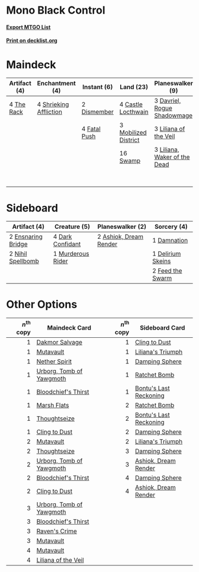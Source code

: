 # Mono Black Control

#### [Export MTGO List](../collection/Mono%20Black%20Control/Mono%20Black%20Control.txt)
#### [Print on decklist.org](http://decklist.org/?deckmain=4%09Castle%20Locthwain%0A3%09Davriel,%20Rogue%20Shadowmage%0A2%09Dismember%0A4%09Fatal%20Push%0A4%09Inquisition%20of%20Kozilek%0A3%09Liliana%20of%20the%20Veil%0A3%09Liliana,%20Waker%20of%20the%20Dead%0A3%09Mobilized%20District%0A2%09Raven's%20Crime%0A4%09Shrieking%20Affliction%0A4%09Smallpox%0A16%09Swamp%0A4%09The%20Rack%0A4%09Wrench%20Mind&deckside=2%09Ashiok,%20Dream%20Render%0A1%09Damnation%0A4%09Dark%20Confidant%0A1%09Delirium%20Skeins%0A2%09Ensnaring%20Bridge%0A2%09Feed%20the%20Swarm%0A1%09Murderous%20Rider%0A2%09Nihil%20Spellbomb)
# Maindeck

|                                   Artifact (4)                                    |                                         Enchantment (4)                                         |                                      Instant (6)                                      |                                           Land (23)                                           |                                           Planeswalker (9)                                            |                                           Sorcery (14)                                            |
|-----------------------------------------------------------------------------------|-------------------------------------------------------------------------------------------------|---------------------------------------------------------------------------------------|-----------------------------------------------------------------------------------------------|-------------------------------------------------------------------------------------------------------|---------------------------------------------------------------------------------------------------|
|4 [The Rack](http://gatherer.wizards.com/Pages/Card/Details.aspx?multiverseid=1139)|4 [Shrieking Affliction](http://gatherer.wizards.com/Pages/Card/Details.aspx?multiverseid=265409)|2 [Dismember](http://gatherer.wizards.com/Pages/Card/Details.aspx?multiverseid=382182) |4 [Castle Locthwain](http://gatherer.wizards.com/Pages/Card/Details.aspx?multiverseid=473203)  |3 [Davriel, Rogue Shadowmage](http://gatherer.wizards.com/Pages/Card/Details.aspx?multiverseid=461010) |4 [Inquisition of Kozilek](http://gatherer.wizards.com/Pages/Card/Details.aspx?multiverseid=416897)|
|                                                                                   |                                                                                                 |4 [Fatal Push](http://gatherer.wizards.com/Pages/Card/Details.aspx?multiverseid=423724)|3 [Mobilized District](http://gatherer.wizards.com/Pages/Card/Details.aspx?multiverseid=461176)|3 [Liliana of the Veil](http://gatherer.wizards.com/Pages/Card/Details.aspx?multiverseid=235597)       |2 [Raven's Crime](http://gatherer.wizards.com/Pages/Card/Details.aspx?multiverseid=153487)         |
|                                                                                   |                                                                                                 |                                                                                       |16 [Swamp](http://gatherer.wizards.com/Pages/Card/Details.aspx?multiverseid=439858)            |3 [Liliana, Waker of the Dead](http://gatherer.wizards.com/Pages/Card/Details.aspx?multiverseid=485431)|4 [Smallpox](http://gatherer.wizards.com/Pages/Card/Details.aspx?multiverseid=382367)              |
|                                                                                   |                                                                                                 |                                                                                       |                                                                                               |                                                                                                       |4 [Wrench Mind](http://gatherer.wizards.com/Pages/Card/Details.aspx?multiverseid=438681)           |


# Sideboard

|                                        Artifact (4)                                        |                                        Creature (5)                                        |                                        Planeswalker (2)                                         |                                        Sorcery (4)                                         |
|--------------------------------------------------------------------------------------------|--------------------------------------------------------------------------------------------|-------------------------------------------------------------------------------------------------|--------------------------------------------------------------------------------------------|
|2 [Ensnaring Bridge](http://gatherer.wizards.com/Pages/Card/Details.aspx?multiverseid=15866)|4 [Dark Confidant](http://gatherer.wizards.com/Pages/Card/Details.aspx?multiverseid=397731) |2 [Ashiok, Dream Render](http://gatherer.wizards.com/Pages/Card/Details.aspx?multiverseid=461155)|1 [Damnation](http://gatherer.wizards.com/Pages/Card/Details.aspx?multiverseid=425888)      |
|2 [Nihil Spellbomb](http://gatherer.wizards.com/Pages/Card/Details.aspx?multiverseid=442215)|1 [Murderous Rider](http://gatherer.wizards.com/Pages/Card/Details.aspx?multiverseid=473059)|                                                                                                 |1 [Delirium Skeins](http://gatherer.wizards.com/Pages/Card/Details.aspx?multiverseid=107435)|
|                                                                                            |                                                                                            |                                                                                                 |2 [Feed the Swarm](http://gatherer.wizards.com/Pages/Card/Details.aspx?multiverseid=491737) |


# Other Options

|*n*<sup>th</sup> copy|                                           Maindeck Card                                           |*n*<sup>th</sup> copy|                                         Sideboard Card                                          |
|--------------------:|---------------------------------------------------------------------------------------------------|--------------------:|-------------------------------------------------------------------------------------------------|
|                    1|[Dakmor Salvage](http://gatherer.wizards.com/Pages/Card/Details.aspx?multiverseid=292984)          |                    1|[Cling to Dust](http://gatherer.wizards.com/Pages/Card/Details.aspx?multiverseid=476338)         |
|                    1|[Mutavault](http://gatherer.wizards.com/Pages/Card/Details.aspx?multiverseid=370733)               |                    1|[Liliana's Triumph](http://gatherer.wizards.com/Pages/Card/Details.aspx?multiverseid=461025)     |
|                    1|[Nether Spirit](http://gatherer.wizards.com/Pages/Card/Details.aspx?multiverseid=464047)           |                    1|[Damping Sphere](http://gatherer.wizards.com/Pages/Card/Details.aspx?multiverseid=443101)        |
|                    1|[Urborg, Tomb of Yawgmoth](http://gatherer.wizards.com/Pages/Card/Details.aspx?multiverseid=383425)|                    1|[Ratchet Bomb](http://gatherer.wizards.com/Pages/Card/Details.aspx?multiverseid=370623)          |
|                    1|[Bloodchief's Thirst](http://gatherer.wizards.com/Pages/Card/Details.aspx?multiverseid=491729)     |                    1|[Bontu's Last Reckoning](http://gatherer.wizards.com/Pages/Card/Details.aspx?multiverseid=430749)|
|                    1|[Marsh Flats](http://gatherer.wizards.com/Pages/Card/Details.aspx?multiverseid=405101)             |                    2|[Ratchet Bomb](http://gatherer.wizards.com/Pages/Card/Details.aspx?multiverseid=370623)          |
|                    1|[Thoughtseize](http://gatherer.wizards.com/Pages/Card/Details.aspx?multiverseid=438676)            |                    2|[Bontu's Last Reckoning](http://gatherer.wizards.com/Pages/Card/Details.aspx?multiverseid=430749)|
|                    1|[Cling to Dust](http://gatherer.wizards.com/Pages/Card/Details.aspx?multiverseid=476338)           |                    2|[Damping Sphere](http://gatherer.wizards.com/Pages/Card/Details.aspx?multiverseid=443101)        |
|                    2|[Mutavault](http://gatherer.wizards.com/Pages/Card/Details.aspx?multiverseid=370733)               |                    2|[Liliana's Triumph](http://gatherer.wizards.com/Pages/Card/Details.aspx?multiverseid=461025)     |
|                    2|[Thoughtseize](http://gatherer.wizards.com/Pages/Card/Details.aspx?multiverseid=438676)            |                    3|[Damping Sphere](http://gatherer.wizards.com/Pages/Card/Details.aspx?multiverseid=443101)        |
|                    2|[Urborg, Tomb of Yawgmoth](http://gatherer.wizards.com/Pages/Card/Details.aspx?multiverseid=383425)|                    3|[Ashiok, Dream Render](http://gatherer.wizards.com/Pages/Card/Details.aspx?multiverseid=461155)  |
|                    2|[Bloodchief's Thirst](http://gatherer.wizards.com/Pages/Card/Details.aspx?multiverseid=491729)     |                    4|[Damping Sphere](http://gatherer.wizards.com/Pages/Card/Details.aspx?multiverseid=443101)        |
|                    2|[Cling to Dust](http://gatherer.wizards.com/Pages/Card/Details.aspx?multiverseid=476338)           |                    4|[Ashiok, Dream Render](http://gatherer.wizards.com/Pages/Card/Details.aspx?multiverseid=461155)  |
|                    3|[Urborg, Tomb of Yawgmoth](http://gatherer.wizards.com/Pages/Card/Details.aspx?multiverseid=383425)|                     |                                                                                                 |
|                    3|[Bloodchief's Thirst](http://gatherer.wizards.com/Pages/Card/Details.aspx?multiverseid=491729)     |                     |                                                                                                 |
|                    3|[Raven's Crime](http://gatherer.wizards.com/Pages/Card/Details.aspx?multiverseid=153487)           |                     |                                                                                                 |
|                    3|[Mutavault](http://gatherer.wizards.com/Pages/Card/Details.aspx?multiverseid=370733)               |                     |                                                                                                 |
|                    4|[Mutavault](http://gatherer.wizards.com/Pages/Card/Details.aspx?multiverseid=370733)               |                     |                                                                                                 |
|                    4|[Liliana of the Veil](http://gatherer.wizards.com/Pages/Card/Details.aspx?multiverseid=235597)     |                     |                                                                                                 |

